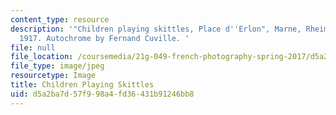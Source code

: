 ```yaml
---
content_type: resource
description: '"Children playing skittles, Place d''Erlon", Marne, Rheims, January-March
  1917. Autochrome by Fernand Cuville. '
file: null
file_location: /coursemedia/21g-049-french-photography-spring-2017/d5a2ba7d57f998a4fd36431b91246bb8_Skittles.jpg
file_type: image/jpeg
resourcetype: Image
title: Children Playing Skittles
uid: d5a2ba7d-57f9-98a4-fd36-431b91246bb8
---
```

